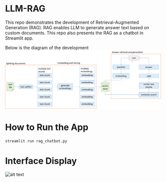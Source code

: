 # LLM-RAG
This repo demonstrates the development of Retrieval-Augmented Generation (RAG). 
RAG enables LLM to generate answer text based on custom documents.
This repo also presents the RAG as a chatbot in Streamlit app.

Below is the diagram of the development
![alt text](diagram.png)

# How to Run the App
```streamlit run rag_chatbot.py```

# Interface Display
![alt text](interface.png)
